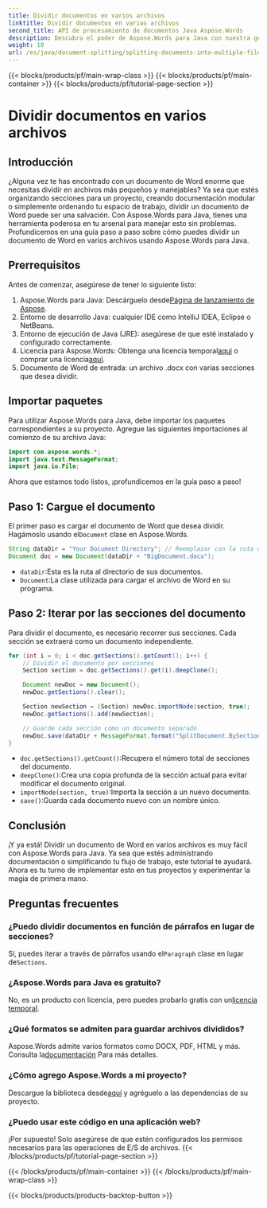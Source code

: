 ```yaml
---
title: Dividir documentos en varios archivos
linktitle: Dividir documentos en varios archivos
second_title: API de procesamiento de documentos Java Aspose.Words
description: Descubra el poder de Aspose.Words para Java con nuestra guía paso a paso sobre cómo dividir documentos en varios archivos. Obtenga información de expertos y ejemplos de código fuente.
weight: 10
url: /es/java/document-splitting/splitting-documents-into-multiple-files/
---
```


{{< blocks/products/pf/main-wrap-class >}}
{{< blocks/products/pf/main-container >}}
{{< blocks/products/pf/tutorial-page-section >}}

# Dividir documentos en varios archivos

## Introducción

¿Alguna vez te has encontrado con un documento de Word enorme que necesitas dividir en archivos más pequeños y manejables? Ya sea que estés organizando secciones para un proyecto, creando documentación modular o simplemente ordenando tu espacio de trabajo, dividir un documento de Word puede ser una salvación. Con Aspose.Words para Java, tienes una herramienta poderosa en tu arsenal para manejar esto sin problemas. Profundicemos en una guía paso a paso sobre cómo puedes dividir un documento de Word en varios archivos usando Aspose.Words para Java.

## Prerrequisitos
Antes de comenzar, asegúrese de tener lo siguiente listo:

1.  Aspose.Words para Java: Descárguelo desde[Página de lanzamiento de Aspose](https://releases.aspose.com/words/java/).
2. Entorno de desarrollo Java: cualquier IDE como IntelliJ IDEA, Eclipse o NetBeans.
3. Entorno de ejecución de Java (JRE): asegúrese de que esté instalado y configurado correctamente.
4.  Licencia para Aspose.Words: Obtenga una licencia temporal[aquí](https://purchase.aspose.com/temporary-license/) o comprar una licencia[aquí](https://purchase.aspose.com/buy).
5. Documento de Word de entrada: un archivo .docx con varias secciones que desea dividir.

## Importar paquetes
Para utilizar Aspose.Words para Java, debe importar los paquetes correspondientes a su proyecto. Agregue las siguientes importaciones al comienzo de su archivo Java:

```java
import com.aspose.words.*;
import java.text.MessageFormat;
import java.io.File;
```

Ahora que estamos todo listos, ¡profundicemos en la guía paso a paso!

## Paso 1: Cargue el documento
 El primer paso es cargar el documento de Word que desea dividir. Hagámoslo usando el`Document` clase en Aspose.Words.

```java
String dataDir = "Your Document Directory"; // Reemplazar con la ruta de su archivo
Document doc = new Document(dataDir + "BigDocument.docx");
```

- `dataDir`:Esta es la ruta al directorio de sus documentos.
- `Document`:La clase utilizada para cargar el archivo de Word en su programa.

## Paso 2: Iterar por las secciones del documento
Para dividir el documento, es necesario recorrer sus secciones. Cada sección se extraerá como un documento independiente.

```java
for (int i = 0; i < doc.getSections().getCount(); i++) {
    // Dividir el documento por secciones
    Section section = doc.getSections().get(i).deepClone();

    Document newDoc = new Document();
    newDoc.getSections().clear();

    Section newSection = (Section) newDoc.importNode(section, true);
    newDoc.getSections().add(newSection);

    // Guarde cada sección como un documento separado
    newDoc.save(dataDir + MessageFormat.format("SplitDocument.BySections_{0}.docx", i));
}
```

- `doc.getSections().getCount()`:Recupera el número total de secciones del documento.
- `deepClone()`:Crea una copia profunda de la sección actual para evitar modificar el documento original.
- `importNode(section, true)`:Importa la sección a un nuevo documento.
- `save()`:Guarda cada documento nuevo con un nombre único.

## Conclusión
¡Y ya está! Dividir un documento de Word en varios archivos es muy fácil con Aspose.Words para Java. Ya sea que estés administrando documentación o simplificando tu flujo de trabajo, este tutorial te ayudará. Ahora es tu turno de implementar esto en tus proyectos y experimentar la magia de primera mano.

## Preguntas frecuentes

### ¿Puedo dividir documentos en función de párrafos en lugar de secciones?
 Sí, puedes iterar a través de párrafos usando el`Paragraph` clase en lugar de`Sections`.

### ¿Aspose.Words para Java es gratuito?
 No, es un producto con licencia, pero puedes probarlo gratis con un[licencia temporal](https://purchase.aspose.com/temporary-license/).

### ¿Qué formatos se admiten para guardar archivos divididos?
 Aspose.Words admite varios formatos como DOCX, PDF, HTML y más. Consulta la[documentación](https://reference.aspose.com/words/java/) Para más detalles.

### ¿Cómo agrego Aspose.Words a mi proyecto?
 Descargue la biblioteca desde[aquí](https://releases.aspose.com/words/java/) y agréguelo a las dependencias de su proyecto.

### ¿Puedo usar este código en una aplicación web?
¡Por supuesto! Solo asegúrese de que estén configurados los permisos necesarios para las operaciones de E/S de archivos.
{{< /blocks/products/pf/tutorial-page-section >}}

{{< /blocks/products/pf/main-container >}}
{{< /blocks/products/pf/main-wrap-class >}}

{{< blocks/products/products-backtop-button >}}
